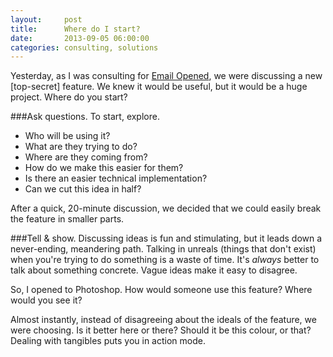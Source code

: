 ```yaml
---
layout:     post
title:      Where do I start?
date:       2013-09-05 06:00:00
categories: consulting, solutions
---
```


Yesterday, as I was consulting for [Email Opened](http://www.emailopened.com), we were discussing a new [top-secret] feature. We knew it would be useful, but it would be a huge project. Where do you start?

###Ask questions.
To start, explore.

- Who will be using it?
- What are they trying to do?
- Where are they coming from?
- How do we make this easier for them?
- Is there an easier technical implementation?
- Can we cut this idea in half?

After a quick, 20-minute discussion, we decided that we could easily break the feature in smaller parts.

###Tell & show.
Discussing ideas is fun and stimulating, but it leads down a never-ending, meandering path. Talking in unreals (things that don't exist) when you're trying to do something is a waste of time. It's *always* better to talk about something concrete. Vague ideas make it easy to disagree.

So, I opened to Photoshop. How would someone use this feature? Where would you see it?

Almost instantly, instead of disagreeing about the ideals of the feature, we were choosing. Is it better here or there? Should it be this colour, or that? Dealing with tangibles puts you in action mode.
